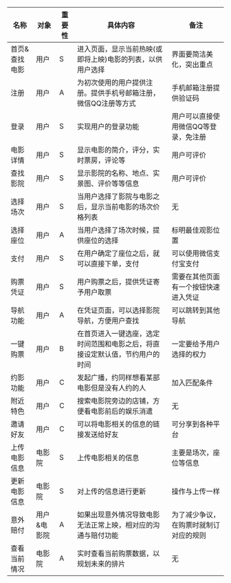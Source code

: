 | 名称   | 对象      | 重要性  | 具体内容 | 备注 |
| ------ |----------| ------- | ------- | ----|
| 首页&查找电影 | 用户 | S | 进入页面，显示当前热映(或即将上映)电影的列表，以供用户选择 | 界面要简洁美化，突出重点 |
| 注册   | 用户 | A | 为初次使用的用户提供注册。提供手机号邮箱注册，微信QQ注册等方式 | 手机邮箱注册提供验证码 |
| 登录   | 用户   | S | 实现用户的登录功能 | 用户可以直接使用微信QQ等登录，免注册 |
| 电影详情  | 用户 | S | 显示电影的简介，评分，实时票房，评论等 | 用户可评价 |
| 查找影院  | 用户 | S | 显示影院的名称、地点、实景图、评价等等信息 | 用户可评价 |
| 选择场次  | 用户 | S | 当用户选择了影院与电影之后，显示当前电影的场次价格列表 | 无 |
| 选择座位  | 用户 | A | 当用户选择了场次时候，提供座位的选择 | 标明最佳观影位置 |
| 支付 | 用户 | S | 在用户确定了座位之后，就可以直接下单，支付 | 可以使用微信支付宝支付 |
| 购票凭证 | 用户 | S | 用户购票之后，提供凭证寄予用户取票 | 需要在其他页面有一个按钮快速进入凭证 |
| 导航功能 | 用户 | A | 在凭证页面，可以选择影院导航，方便用户查找 | 可以跳转到其他导航 |
| 一键购票 | 用户 | B | 在首页进入一键选座，选定时间范围和电影之后，将直接设定默认值，节约用户的时间 | 一定要给予用户选择的权力 |
| 约影功能  | 用户 | C | 发起广播，约同样想看某部电影但是没有人约的人 | 加入匹配条件 |
| 附近特色  | 用户 | C | 搜索电影院旁边的店铺，方便看电影前后的娱乐消遣 | 无 |
| 邀请好友  | 用户 | C | 可以将电影相关的信息的链接发送给好友 | 可分享到各种平台 |
| 上传电影信息 | 电影院 | S | 上传电影相关的信息 | 主要是场次，座位等信息 |
| 更新电影信息 | 电影院 | S | 对上传的信息进行更新 | 操作与上传一样 |
| 意外赔付 | 用户&电影院 | A | 如果出现意外情况导致电影无法正常上映，相对应的沟通与赔付功能 | 为了减少争议，在购票时就制订对应的规则 |
| 查看当前情况 | 电影院 | A | 实时查看当前购票数据，以规划未来的排片 | 无 |
